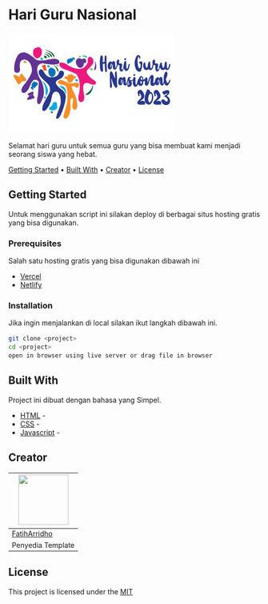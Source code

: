 # Hari Guru Nasional

<img src="img/hariguru.jpg" height="200"/>

Selamat hari guru untuk semua guru yang bisa membuat kami menjadi seorang siswa yang hebat.

<!-- Add Badge Here (https://shields.io/) -->

<a href="#getting-started">Getting Started</a> •
<a href="#built-with">Built With</a> •
<a href="#creator">Creator</a> •
<a href="#license">License</a>

<!-- -- -- -- -- -- -- -- -- -- -- -- -- -- -- -- -- -- -- -- -- -- -- -->

## Getting Started

Untuk menggunakan script ini silakan deploy di berbagai situs hosting gratis yang bisa digunakan.

### Prerequisites

Salah satu hosting gratis yang bisa digunakan dibawah ini

- [Vercel](https://vercel.com/)
- [Netlify](https://netlify.com/)

### Installation

Jika ingin menjalankan di local silakan ikut langkah dibawah ini.

```sh
git clone <project>
cd <project>
open in browser using live server or drag file in browser
```


<!-- -- -- -- -- -- -- -- -- -- -- -- -- -- -- -- -- -- -- -- -- -- -- -->

## Built With

Project ini dibuat dengan bahasa yang Simpel.

- [HTML]() - 
- [CSS]() - 
- [Javascript]() - 

<!-- -- -- -- -- -- -- -- -- -- -- -- -- -- -- -- -- -- -- -- -- -- -- -->

## Creator

| <a href="https://github.com/FatihArridho"><img src="https://avatars.githubusercontent.com/u/71856084?v=4" width="100" height="100"></a> |
|----|
| [FatihArridho](https://github.com/FatihArridho) |
| Penyedia Template |

<!-- -- -- -- -- -- -- -- -- -- -- -- -- -- -- -- -- -- -- -- -- -- -- -->

## License

<!-- Can choose a license by creating a LICENSE file in GitHub -->

This project is licensed under the [MIT](./LICENSE)

<!-- -- -- -- -- -- -- -- -- -- -- -- -- -- -- -- -- -- -- -- -- -- -- -->